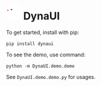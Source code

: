 # ![logo](assets/img/DynaUI.png) DynaUI

To get started, install with pip:

    pip install dynaui

To see the demo, use command:

    python -m DynaUI.demo.demo

See `DynaUI.demo.demo.py` for usages.

